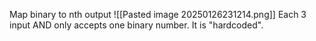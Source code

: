 Map binary to nth output
![[Pasted image 20250126231214.png]]
Each 3 input AND only accepts one binary number. It is "hardcoded".